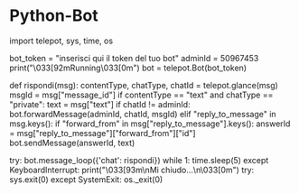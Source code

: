 # Python-Bot
import telepot, sys, time, os

bot_token = "inserisci qui il token del tuo bot"
adminId = 50967453
print("\033[92mRunning\033[0m")
bot = telepot.Bot(bot_token)


def rispondi(msg):
    contentType, chatType, chatId = telepot.glance(msg)
    msgId = msg["message_id"]
    if contentType == "text" and chatType == "private":
        text = msg["text"]
        if chatId != adminId:
            bot.forwardMessage(adminId, chatId, msgId)
        elif "reply_to_message" in msg.keys():
            if "forward_from" in msg["reply_to_message"].keys():
                answerId = msg["reply_to_message"]["forward_from"]["id"]
                bot.sendMessage(answerId, text)

try:
    bot.message_loop({'chat': rispondi})
    while 1:
        time.sleep(5)
except KeyboardInterrupt:
    print("\033[93m\nMi chiudo...\n\033[0m")
    try:
        sys.exit(0)
    except SystemExit:
        os._exit(0)
